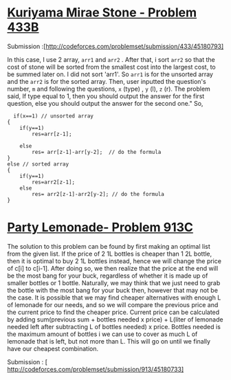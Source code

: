 # [Kuriyama Mirae Stone - Problem 433B](http://codeforces.com/problemset/problem/433/B)

Submission :[http://codeforces.com/problemset/submission/433/45180793]

In this case, I use 2 array, `arr1` and `arr2` . After that, i sort `arr2` so that the cost of stone will be sorted from the smallest cost into the largest cost, to be summed later on. I did not sort 'arr1'. So `arr1` is for the unsorted array and the `arr2` is for the sorted array. Then, user inputted the question's number, `m` and following the questions, `x` (type) , `y` (l), `z` (r). The problem said,  If type equal to 1, then you should output the answer for the first question, else you should output the answer for the second one." So,
  
      if(x==1) // unsorted array
    {
        if(y==1)
            res=arr[z-1];

        else
            res= arr[z-1]-arr[y-2];  // do the formula
    }
    else // sorted array
    {
        if(y==1)
            res=arr2[z-1];
        else
            res= arr2[z-1]-arr2[y-2]; // do the formula
    }


# [Party Lemonade- Problem 913C](http://codeforces.com/problemset/problem/913/C)

The solution to this problem can be found by first making an optimal list from the given list. If the price of 2 1L bottles is cheaper than 1 2L bottle, then it is optimal to buy 2 1L bottles instead, hence we will change the price of c[i] to c[i-1]. After doing so, we then realize that the price at the end will be the most bang for your buck, regardless of whether it is made up of smaller bottles or 1 bottle. Naturally, we may think that we just need to grab the bottle with the most bang for your buck then, however that may not be the case. It is possible that we may find cheaper alternatives with enough L of lemonade for our needs, and so we will compare the previous price and the current price to find the cheaper price. Current price can be calculated by adding sum(previous sum + bottles needed x price) + L(liter of lemonade needed left after subtracting L of bottles needed) x price. Bottles needed is the maximum amount of bottles i we can use to cover as much L of lemonade that is left, but not more than L. This will go on until we finally have our cheapest combination.

Submission : [ http://codeforces.com/problemset/submission/913/45180733] 

